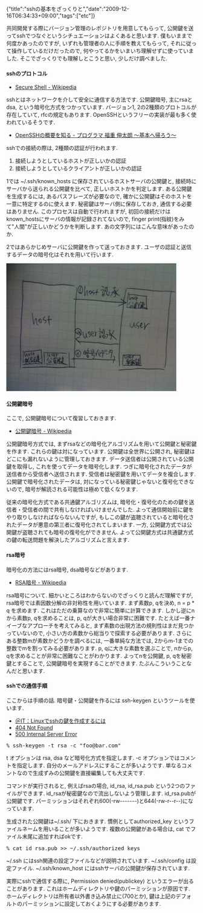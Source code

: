 {"title":"sshの基本をざっくりと","date":"2009-12-16T06:34:33+09:00","tags":["etc"]}

<!-- DATE: 2009-12-15T21:34:33+00:00 -->
<!-- OLDURL: http://d.hatena.ne.jp/cou929_la/20091215/ -->


<div class="section">
<p>共同開発する際にバージョン管理のレポジトリを用意してもらって, 公開鍵を送ってsshでつなぐというシチュエーションはよくあると思います. 僕もいままで何度かあったのですが, いずれも管理者の人に手順を教えてもらって, それに従って操作しているだけだったので, 何やってるかをいまいち理解せずに使っていました. そこでざっくりでも理解しとこうと思い, 少しだけ調べました.</p>
<h4>sshのプロトコル</h4>

<ul>
<li><a href="http://ja.wikipedia.org/wiki/Secure_Shell" target="_blank">Secure Shell - Wikipedia</a></li>
</ul>
<p>sshとはネットワークを介して安全に通信する方法です. 公開鍵暗号, 主にrsaとdsa, という暗号化方式をつかっています. バージョン1, 2の2種類のプロトコルが存在していて, rfcの規定もあります. OpenSSHというフリーの実装が最も多く使われているそうです.</p>

<ul>
<li><a href="http://d.hatena.ne.jp/japanrock_pg/20080723/1216796588" target="_blank">OpenSSHの概要を知る - プログラマ 福重 伸太朗 ～基本へ帰ろう～</a></li>
</ul>
<p>sshでの接続の際は, 2種類の認証が行われます.</p>

<ol>
<li>接続しようとしているホストが正しいかの認証</li>
<li>接続しようとしているクライアントが正しいかの認証</li>
</ol>
<p>1では ~/.ssh/known_hosts に保存されているホストサーバの公開鍵と, 接続時にサーバから送られる公開鍵を比べて, 正しいホストかを判定します. ある公開鍵を生成するには, あるパスフレーズが必要なので, 確かに公開鍵はそのホストを一意に特定するのに使えます. 秘密鍵はサーバ側に保存しておき, 通信する必要はありません. このプロセスは自動で行われますが, 初回の接続だけはknown_hostsにサーバの情報が記録されてないので, finger print(指紋)をみて"人間"が正しいかどうかを判断します. あの文字列にはこんな意味があったのか.</p>
<p>2ではあらかじめサーバに公開鍵を作って送っておきます. ユーザの認証と送信するデータの暗号化はそれを用いて行います.</p>
<img src="images/20091215011444.jpg"/>
<h4>公開鍵暗号</h4>
<p>ここで, 公開鍵暗号について復習しておきます.</p>

<ul>
<li><a href="http://ja.wikipedia.org/wiki/%E5%85%AC%E9%96%8B%E9%8D%B5%E6%9A%97%E5%8F%B7" target="_blank">公開鍵暗号 - Wikipedia</a></li>
</ul>
<p>公開鍵暗号方式では, まずrsaなどの暗号化アルゴリズムを用いて公開鍵と秘密鍵を作ます. これらの鍵は対になっています. 公開鍵は全世界に公開され, 秘密鍵はどこにも漏れないように管理しておきます. データ送信者は公開されている公開鍵を取得し, これを使ってデータを暗号化します. つぎに暗号化されたデータが送信者から受信者へ送信されます. 受信者は秘密鍵を用いてデータを複合します. 公開鍵で暗号化されたデータは, 対になっている秘密鍵じゃないと復号化できないので, 暗号が解読される可能性は極めて低くなります. </p>
<p>従来の暗号化方式である共通鍵アルゴリズムは, 暗号化・復号化のための鍵を送信者・受信者の間で共有しなければいけませんでした. よって通信開始前に鍵をやり取りしなければならないんですが, もしこの鍵が盗聴されていると暗号化されたデータが悪意の第三者に復号化されてしまいます. 一方, 公開鍵方式では公開鍵が盗聴されても暗号の復号化ができません. よって公開鍵方式は共通鍵方式の鍵の転送問題を解決したアルゴリズムと言えます.</p>
<h4>rsa暗号</h4>
<p>暗号化の方法にはrsa暗号, dsa暗号などがあります.</p>

<ul>
<li><a href="http://ja.wikipedia.org/wiki/RSA%E6%9A%97%E5%8F%B7" target="_blank">RSA暗号 - Wikipedia</a></li>
</ul>
<p>rsa暗号について. 細かいところはわからないのでざっくりと読んだ理解ですが, rsa暗号では素因数分解の非対称性を用いています. まず素数p, qを決め, n = p * q を求めます. これはただの乗算なので非常に簡単に計算できます. しかし逆にnから素数p, qを求めることは, p, qが大きい場合非常に困難です. たとえば一番ナイーブなアプローチを考えてみると, まず素数の出現方法の規則性はまだ見つかっていないので, 小さい方の素数から総当りで探索する必要があります. さらにある整数mが素数かどうかを調べるには, 一番単純な方法では, 2からm-1までの整数でmを割ってみる必要があります. p, qに大きな素数を選ぶことで, nからp, qを求めることが非常に困難なことがわかります. よってnを公開鍵, p, qを秘密鍵とすることで, 公開鍵暗号を実現することができます. たぶんこういうことなんだと思います. </p>
<h4>sshでの通信手順</h4>
<p>ここからは手順の話. 暗号鍵・公開鍵を作るには ssh-keygen というツールを使います.</p>

<ul>
<li><a href="http://www.atmarkit.co.jp/flinux/rensai/linuxtips/432makesshkey.html" target="_blank">＠IT：Linuxでsshの鍵を作成するには</a></li>
<li><a href="http://www.unixuser.org/~euske/doc/openssh/jman/ssh-keygen.html" target="_blank">404 Not Found</a></li>
<li><a href="http://www.netlab.is.tsukuba.ac.jp/~one/ssh/" target="_blank">500 Internal Server Error</a></li>
</ul>
<pre>
% ssh-keygen -t rsa -c "foo@bar.com"
</pre>

<p>t オプションは rsa, dsa など暗号化方式を指定します. -c オプションではコメントを指定します. 自分のメールアドレスにすることが多いようです. 単なるコメントなので生成ずみの公開鍵を直接編集しても大丈夫です. </p>
<p>コマンドが実行されると, 例えばrsaの場合, id_rsa, id_rsa.pub という2つのファイルができます. id_rsaが秘密鍵なので流出しないよう管理します. id_rsa.pubが公開鍵です. パーミッションはそれぞれ600(-rw-------)と644(-rw-r--r--)になっています. </p>
<p>生成された公開鍵は~/.ssh/ 下におきます. 慣例としてauthorized_key というファイルネームを用いることが多いようです. 複数の公開鍵がある場合は, cat でファイル末尾に追加すればokです.</p>
<pre>
% cat id_rsa.pub >> ~/.ssh/authorized_keys
</pre>

<p>~/.ssh にはssh関連の設定ファイルなどが説明されています. ~/.ssh/config は設定ファイル. ~/.ssh/known_host にはsshサーバの公開鍵が保存されています. </p>
<p>実際にsshで通信する際に, Permission denied(publickey) というエラーが出ることがあります. これはホームディレクトリや鍵のパーミッションが原因です. ホームディレクトリは所有者以外書き込み禁止に(700とか), 鍵は上記のデフォルトのパーミッションに設定しておくようにする必要があります.</p>
</div>







